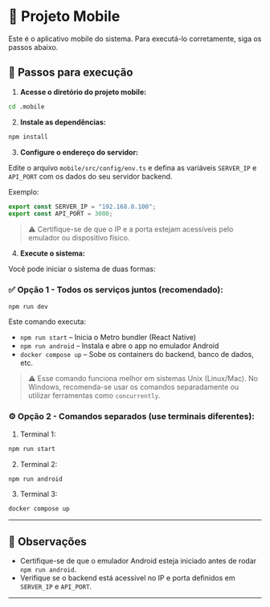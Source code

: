 
# 📱 Projeto Mobile

Este é o aplicativo mobile do sistema. Para executá-lo corretamente, siga os passos abaixo.

## 🚀 Passos para execução

1. **Acesse o diretório do projeto mobile:**

```bash
cd .mobile
```

2. **Instale as dependências:**

```bash
npm install
```

3. **Configure o endereço do servidor:**

Edite o arquivo `mobile/src/config/env.ts` e defina as variáveis `SERVER_IP` e `API_PORT` com os dados do seu servidor backend.

Exemplo:

```ts
export const SERVER_IP = "192.168.0.100";
export const API_PORT = 3000;
```

> ⚠️ Certifique-se de que o IP e a porta estejam acessíveis pelo emulador ou dispositivo físico.

4. **Execute o sistema:**

Você pode iniciar o sistema de duas formas:

### ✅ Opção 1 - Todos os serviços juntos (recomendado):

```bash
npm run dev
```

Este comando executa:

- `npm run start` – Inicia o Metro bundler (React Native)
- `npm run android` – Instala e abre o app no emulador Android
- `docker compose up` – Sobe os containers do backend, banco de dados, etc.

> ⚠️ Esse comando funciona melhor em sistemas Unix (Linux/Mac). No Windows, recomenda-se usar os comandos separadamente ou utilizar ferramentas como `concurrently`.

### ⚙️ Opção 2 - Comandos separados (use terminais diferentes):

1. Terminal 1:

```bash
npm run start
```

2. Terminal 2:

```bash
npm run android
```

3. Terminal 3:

```bash
docker compose up
```

---

## 📄 Observações

- Certifique-se de que o emulador Android esteja iniciado antes de rodar `npm run android`.
- Verifique se o backend está acessível no IP e porta definidos em `SERVER_IP` e `API_PORT`.

---